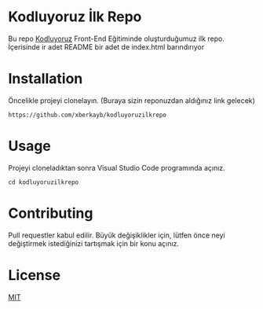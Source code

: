 # Kodluyoruz İlk Repo 
Bu repo [Kodluyoruz](https://www.kodluyoruz.org/) Front-End Eğitiminde oluşturduğumuz ilk repo. İçerisinde ir adet README bir adet de index.html barındırıyor

# Installation

Öncelikle projeyi clonelayın. (Buraya sizin reponuzdan aldığınız link gelecek)

`https://github.com/xberkayb/kodluyoruzilkrepo`

# Usage

Projeyi cloneladıktan sonra Visual Studio Code programında açınız.

`cd kodluyoruzilkrepo`

# Contributing

Pull requestler kabul edilir. Büyük değişiklikler için, lütfen önce neyi değiştirmek istediğinizi tartışmak için bir konu açınız.

# License 

[MIT](https://choosealicense.com/licenses/mit/)

